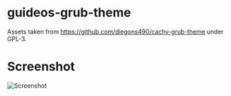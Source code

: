 # guideos-grub-theme

Assets taken from https://github.com/diegons490/cachy-grub-theme under GPL-3.


# Screenshot

![Screenshot](https://github.com/user-attachments/assets/7adcf9b8-7ca7-48e6-976d-c765a63a7286)

